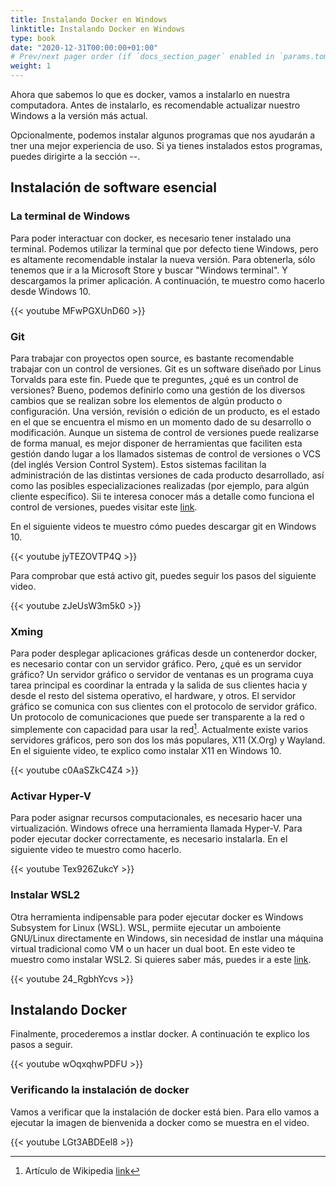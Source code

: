 ```yaml
---
title: Instalando Docker en Windows
linktitle: Instalando Docker en Windows
type: book
date: "2020-12-31T00:00:00+01:00"
# Prev/next pager order (if `docs_section_pager` enabled in `params.toml`)
weight: 1
---
```


Ahora que sabemos lo que es docker, vamos a instalarlo en nuestra computadora. Antes de instalarlo, es recomendable actualizar nuestro Windows a la versión más actual.

Opcionalmente, podemos instalar algunos programas que nos ayudarán a tner una mejor experiencia de uso. Si ya tienes instalados estos programas, puedes dirigirte a la sección --.


## Instalación de software esencial

### La terminal de Windows

Para poder interactuar con docker, es necesario tener instalado una terminal. Podemos utilizar la terminal que por defecto tiene Windows, pero es altamente recomendable instalar la nueva versión. Para obtenerla, sólo tenemos que ir a la Microsoft Store y buscar "Windows terminal". Y descargamos la primer aplicación. A continuación, te muestro como hacerlo desde Windows 10.


{{< youtube MFwPGXUnD60 >}}

### Git

Para trabajar con proyectos open source, es bastante recomendable trabajar con un control de versiones. Git es un software diseñado por Linus Torvalds para este fin. Puede que te preguntes, ¿qué es un control de versiones? Bueno, podemos definirlo como una gestión de los diversos cambios que se realizan sobre los elementos de algún producto o configuración. Una versión, revisión o edición de un producto, es el estado en el que se encuentra el mismo en un momento dado de su desarrollo o modificación. Aunque un sistema de control de versiones puede realizarse de forma manual, es mejor disponer de herramientas que faciliten esta gestión dando lugar a los llamados sistemas de control de versiones o VCS (del inglés Version Control System). Estos sistemas facilitan la administración de las distintas versiones de cada producto desarrollado, así como las posibles especializaciones realizadas (por ejemplo, para algún cliente específico). Sii te interesa conocer más a detalle como funciona el control de versiones, puedes visitar este [link](https://git-scm.com/book/es/v2/Inicio---Sobre-el-Control-de-Versiones-Acerca-del-Control-de-Versiones).

En el siguiente videos te muestro cómo puedes descargar git en Windows 10.

{{< youtube jyTEZOVTP4Q >}}

Para comprobar que está activo git, puedes seguir los pasos del siguiente video.

{{< youtube zJeUsW3m5k0 >}}

### Xming

Para poder desplegar aplicaciones gráficas desde un contenerdor docker, es necesario contar con un servidor gráfico. Pero, ¿qué es un servidor gráfico? Un servidor gráfico o servidor de ventanas es un programa cuya tarea principal es coordinar la entrada y la salida de sus clientes hacia y desde el resto del sistema operativo, el hardware, y otros. El servidor gráfico se comunica con sus clientes con el protocolo de servidor gráfico. Un protocolo de comunicaciones que puede ser transparente a la red o simplemente con capacidad para usar la red[^1]. Actualmente existe varios servidores gráficos, pero son dos los más populares, X11 (X.Org) y Wayland. En el siguiente video, te explico como instalar X11 en Windows 10.

{{< youtube c0AaSZkC4Z4 >}}

### Activar Hyper-V

Para poder asignar recursos computacionales, es necesario hacer una virtualización. Windows ofrece una herramienta llamada Hyper-V. Para poder ejecutar docker correctamente, es necesario instalarla. En el siguiente video te muestro como hacerlo.

{{< youtube Tex926ZukcY >}}

### Instalar WSL2 

Otra herramienta indipensable para poder ejecutar docker es Windows Subsystem for Linux (WSL). WSL, permiite ejecutar un amboiente GNU/Linux directamente en Windows, sin necesidad de instlar una máquina virtual tradicional como VM o un hacer un dual boot. En este video te muestro como instalar WSL2. Si quieres saber más, puedes ir a este [link](https://docs.microsoft.com/en-us/windows/wsl/about).

{{< youtube 24_RgbhYcvs >}}

## Instalando Docker

Finalmente, procederemos a instlar docker. A continuación te explico los pasos a seguir.

{{< youtube wOqxqhwPDFU >}}

### Verificando la instalación de docker

Vamos a verificar que la instalación de docker está bien. Para ello vamos a ejecutar la imagen de bienvenida a docker como se muestra en el video.

{{< youtube LGt3ABDEel8 >}}

[^1]: Artículo de Wikipedia [link](https://es.wikipedia.org/wiki/Servidor_gr%C3%A1fico)